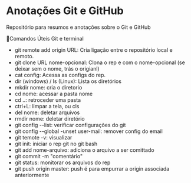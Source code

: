 # Anotações Git e GitHub #

Repositório para resumos e anotações sobre o Git e GitHub

📝Comandos Úteis Git e terminal

- git remote add origin URL: Cria ligação entre o repositório local e remoto.
- git clone URL nome-opcional: Clona o rep e com o nome-opcional (se deixar sem o nome, trás o origianl)
- cat config: Acessa as configs do rep.
- dir (windows) / ls (Linux): Lista os diretórios
- mkdir nome: cria o diretorio
- cd nome: acessar a pasta nome
- cd ..: retroceder uma pasta
- ctrl+L: limpar a tela, ou cls
- del nome: deletar arquivos
- rmdir nome: deletar diretório
- git config --list: verificar configurações do git
- git config --global -unset user-mail: remover config do email
- git temote -v: visualizar
- git init: iniciar o rep git no git bash
- git add nome-arquivo: adiciona o arquivo a ser comittado
- git commit -m "comentário"
- git status: monitorar os arquivos do rep
- git push origin master: push é para empurrar a origin associada anteriormente